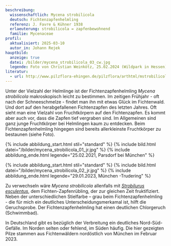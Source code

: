 ```yaml
---
beschreibung:
  wissenschaftlich: Mycena strobilicola
  deutsch: Fichtenzapfenhelmling
  referenz: J. Favre & Kühner 1938
  erlaeuterung: strobilicola = zapfenbewohnend
  familie: Mycenaceae
profil:
  aktualisiert: 2025-03-10
  autor_in: Johann Rejek
hauptbild:
  anzeige: true
  datei: /bilder/mycena_strobilicola_03_cw.jpg
  legende: Foto von Christian Weinkötz, 25.02.2024 (Wildpark in Hessen)
literatur:
  - url: http://www.pilzflora-ehingen.de/pilzflora/arthtml/mstrobilicola.php
---
```

Unter der Vielzahl der Helmlinge ist der Fichtenzapfenhelmling *Mycena strobilicola* makroskopisch leicht zu bestimmen. Im zeitigen Frühjahr - oft nach der Schneeschmelze - findet man ihn mit etwas Glück im Fichtenwald. Und dort auf den herabgefallenen Fichtenzapfen des letzten Jahres. Oft sieht man eine Vielzahl von Fruchtkörpern auf den Fichtenzapfen. Es kommt aber auch vor, dass die Zapfen tief vergraben sind. Im Allgemeinen sind ganz junge Fruchtkörper bei Helmlingen kaum zu entdecken. Beim Fichtenzapfenhelmling hingegen sind bereits allerkleinste Fruchtkörper zu bestaunen (siehe Foto).

{% include abbildung_start.html stil="standard" %}
{% include bild.html datei="/bilder/mycena_strobilicola_01_jr.jpg" %}
{% include abbildung_ende.html legende="25.02.2021, Parsdorf bei München" %}

{% include abbildung_start.html stil="standard" %}
{% include bild.html datei="/bilder/mycena_strobilicola_02_jr.jpg" %}
{% include abbildung_ende.html legende="29.01.2023, München -Trudering" %}

Zu verwechseln wäre *Mycena strobilicola* allenfalls mit *[Strobilurus esculentus](/pilze/strobilurus-esculentus-fichtenzapfenrübling)*, dem Fichten-Zapfenrübling, der zur gleichen Zeit fruktifiziert. Neben der unterschiedlichen Stielfarbe – grau beim Fichtenzapfenhelmling - die für mich ein deutliches Unterscheidungsmerkamal ist, hilft die Geruchsprobe. Der Fichtenzapfenhelmling hat einen deutlichen Chlorgeruch (Schwimmbad).

In Deutschland gibt es bezüglich der Verbreitung ein deutliches Nord-Süd-Gefälle. Im Norden selten oder fehlend, im Süden häufig. Die hier gezeigten Pilze stammen aus Fichtenwäldern nordöstlich von München im Februar 2023.